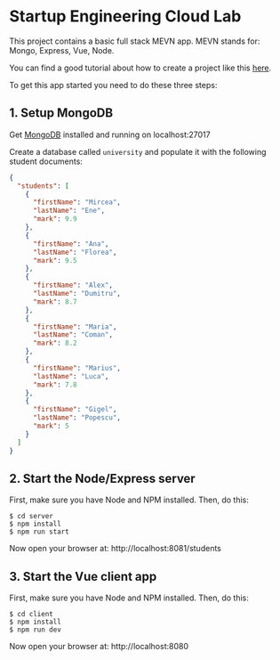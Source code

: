 # Startup Engineering Cloud Lab

This project contains a basic full stack MEVN app. MEVN stands for: Mongo, Express, Vue, Node.

You can find a good tutorial about how to create a project like this [here](https://medium.com/@anaida07/mevn-stack-application-part-1-3a27b61dcae0).

To get this app started you need to do these three steps:

## 1. Setup MongoDB

Get [MongoDB](https://docs.mongodb.com/manual/installation/) installed and running on localhost:27017

Create a database called ```university``` and populate it with the following student documents:

```json
{
  "students": [
    {
      "firstName": "Mircea",
      "lastName": "Ene",
      "mark": 9.9
    },
    {
      "firstName": "Ana",
      "lastName": "Florea",
      "mark": 9.5
    },
    {
      "firstName": "Alex",
      "lastName": "Dumitru",
      "mark": 8.7
    },
    {
      "firstName": "Maria",
      "lastName": "Coman",
      "mark": 8.2
    },
    {
      "firstName": "Marius",
      "lastName": "Luca",
      "mark": 7.8
    },
    {
      "firstName": "Gigel",
      "lastName": "Popescu",
      "mark": 5
    }
  ]
}
```

## 2. Start the Node/Express server

First, make sure you have Node and NPM installed. Then, do this:

```
$ cd server
$ npm install
$ npm run start
```

Now open your browser at: http://localhost:8081/students

## 3. Start the Vue client app

First, make sure you have Node and NPM installed. Then, do this:

```
$ cd client
$ npm install
$ npm run dev
```

Now open your browser at: http://localhost:8080
